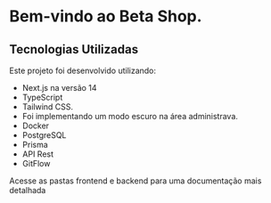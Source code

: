 # Bem-vindo ao Beta Shop.

## Tecnologias Utilizadas

Este projeto foi desenvolvido utilizando:

- Next.js na versão 14
- TypeScript
- Tailwind CSS.
- Foi implementando um modo escuro na área administrava.
- Docker
- PostgreSQL
- Prisma
- API Rest
- GitFlow


Acesse as pastas frontend e backend para uma documentação mais detalhada
